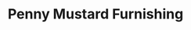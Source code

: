 ---
title: "Penny Mustard Furnishing"
url: /schaumburg/penny-mustard-furnishing/
shop: furniture
---